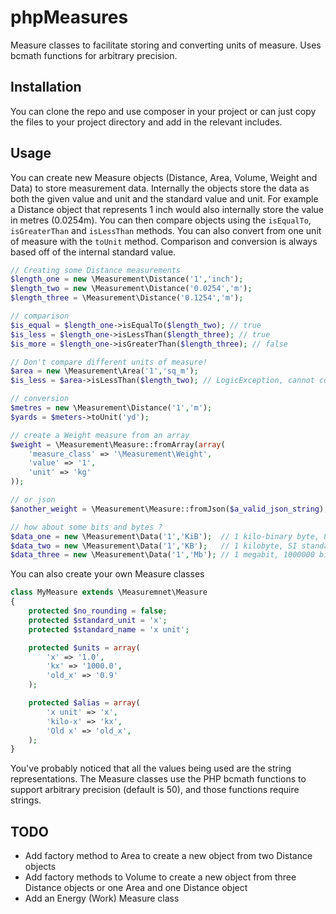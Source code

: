 phpMeasures
===========

Measure classes to facilitate storing and converting units of measure.  Uses bcmath functions for arbitrary precision.

Installation
------------
You can clone the repo and use composer in your project or can just copy the files to your project directory and add in the relevant includes.

Usage
------------
You can create new Measure objects (Distance, Area, Volume, Weight and Data) to store measurement data.  Internally the objects store the data as both the given value and unit and the standard value and unit.  For example a Distance object that represents 1 inch would also internally store the value in metres (0.0254m).  You can then compare objects using the ```isEqualTo```, ```isGreaterThan``` and ```isLessThan``` methods.  You can also convert from one unit of measure with the ```toUnit``` method.  Comparison and conversion is always based off of the internal standard value.

```php
// Creating some Distance measurements
$length_one = new \Measurement\Distance('1','inch');
$length_two = new \Measurement\Distance('0.0254','m');
$length_three = \Measurement\Distance('0.1254','m');

// comparison
$is_equal = $length_one->isEqualTo($length_two); // true
$is_less = $length_one->isLessThan($length_three); // true
$is_more = $length_one->isGreaterThan($length_three); // false

// Don't compare different units of measure!
$area = new \Measurement\Area('1','sq_m');
$is_less = $area->isLessThan($length_two); // LogicException, cannot compare Distance and Area

// conversion
$metres = new \Measurement\Distance('1','m');
$yards = $meters->toUnit('yd');

// create a Weight measure from an array
$weight = \Measurement\Measure::fromArray(array(
    'measure_class' => '\Measurement\Weight',
    'value' => '1',
    'unit' => 'kg'
));

// or json
$another_weight = \Measurement\Measure::fromJson($a_valid_json_string);

// how about some bits and bytes ?
$data_one = new \Measurement\Data('1','KiB');  // 1 kilo-binary byte, 8192 bits
$data_two = new \Measurement\Data('1','KB');   // 1 kilobyte, SI standard, 8000 bits
$data_three = new \Measurement\Data('1','Mb'); // 1 megabit, 1000000 bits

```

You can also create your own Measure classes

```php
class MyMeasure extends \Measuremnet\Measure
{
    protected $no_rounding = false;
    protected $standard_unit = 'x';
    protected $standard_name = 'x unit';

    protected $units = array(
        'x' => '1.0',
        'kx' => '1000.0',
        'old_x' => '0.9'
    );

    protected $alias = array(
        'x unit' => 'x',
        'kilo-x' => 'kx',
        'Old x' => 'old_x',
    );
}
```

You've probably noticed that all the values being used are the string representations.  The Measure classes use the PHP bcmath functions to support arbitrary precision (default is 50), and those functions require strings.

TODO
------------
 - Add factory method to Area to create a new object from two Distance objects
 - Add factory methods to Volume to create a new object from three Distance objects or one Area and one Distance object
 - Add an Energy (Work) Measure class